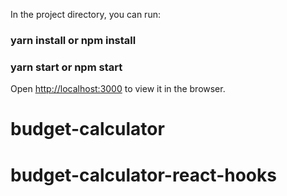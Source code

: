 In the project directory, you can run:

### yarn install or npm install

### yarn start or npm start

Open [http://localhost:3000](http://localhost:3000) to view it in the browser.


# budget-calculator
# budget-calculator-react-hooks

